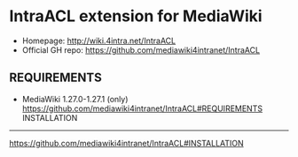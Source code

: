 IntraACL extension for MediaWiki
=====================
* Homepage: http://wiki.4intra.net/IntraACL
* Official GH repo: https://github.com/mediawiki4intranet/IntraACL

REQUIREMENTS
-----------------------------------
* MediaWiki 1.27.0-1.27.1 (only)
https://github.com/mediawiki4intranet/IntraACL#REQUIREMENTS
INSTALLATION
-----------------------------------
https://github.com/mediawiki4intranet/IntraACL#INSTALLATION
